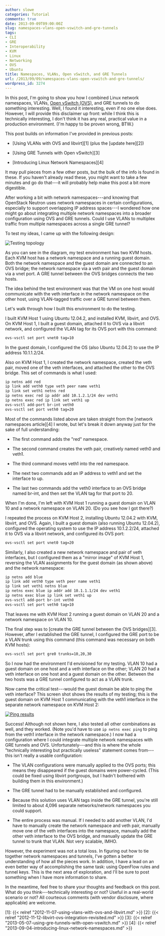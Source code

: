 ```yaml
---
author: slowe
categories: Tutorial
comments: true
date: 2013-09-09T09:00:00Z
slug: namespaces-vlans-open-vswitch-and-gre-tunnels
tags:
- CLI
- GRE
- Interoperability
- KVM
- Linux
- Networking
- OVS
- Ubuntu
title: Namespaces, VLANs, Open vSwitch, and GRE Tunnels
url: /2013/09/09/namespaces-vlans-open-vswitch-and-gre-tunnels/
wordpress_id: 3274
---
```


In this post, I'm going to show you how I combined Linux network namespaces, VLANs, [Open vSwitch (OVS)](http://openvswitch.org/), and GRE tunnels to do something interesting. Well, I found it interesting, even if no one else does. However, I will provide this disclaimer up front: while I think this is technically interesting, I don't think it has any real, practical value in a production environment. (I'm happy to be proven wrong, BTW.)

This post builds on information I've provided in previous posts:

* [Using VLANs with OVS and libvirt][1] (plus the [update here][2])

* [Using GRE Tunnels with Open vSwitch][3]

* [Introducing Linux Network Namespaces][4]

It may pull pieces from a few other posts, but the bulk of the info is found in these. If you haven't already read these, you might want to take a few minutes and go do that---it will probably help make this post a bit more digestible.

After working a bit with network namespaces---and knowing that OpenStack Neutron uses network namespaces in certain configurations, especially to support overlapping IP address spaces---I wondered how one might go about integrating multiple network namespaces into a broader configuration using OVS and GRE tunnels. Could I use VLANs to multiplex traffic from multiple namespaces across a single GRE tunnel?

To test my ideas, I came up with the following design:

![Testing topology](/public/img/ns-vlan-ovs-gre.png)

As you can see in the diagram, my test environment has two KVM hosts. Each KVM host has a network namespace and a running guest domain. Both the network namespace and the guest domain are connected to an OVS bridge; the network namespace via a veth pair and the guest domain via a vnet port. A GRE tunnel between the OVS bridges connects the two hosts.

The idea behind the test environment was that the VM on one host would communicate with the veth interface in the network namespace on the other host, using VLAN-tagged traffic over a GRE tunnel between them.

Let's walk through how I built this environment to do the testing.

I built KVM Host 1 using Ubuntu 12.04.2, and installed KVM, libvirt, and OVS. On KVM Host 1, I built a guest domain, attached it to OVS via a libvirt network, and configured the VLAN tag for its OVS port with this command:

```sh
ovs-vsctl set port vnet0 tag=10
```

In the guest domain, I configured the OS (also Ubuntu 12.04.2) to use the IP address 10.1.1.2/24.

Also on KVM Host 1, I created the network namespace, created the veth pair, moved one of the veth interfaces, and attached the other to the OVS bridge. This set of commands is what I used:

```sh
ip netns add red
ip link add veth0 type veth peer name veth1
ip link set veth1 netns red
ip netns exec red ip addr add 10.1.2.1/24 dev veth1
ip netns exec red ip link set veth1 up
ovs-vsctl add-port br-int veth0
ovs-vsctl set port veth0 tag=20
```

Most of the commands listed above are taken straight from the [network namespaces article][4] I wrote, but let's break it down anyway just for the sake of full understanding:

* The first command adds the "red" namespace.

* The second command creates the veth pair, creatively named veth0 and veth1.

* The third command moves veth1 into the red namespace.

* The next two commands add an IP address to veth1 and set the interface to up.

* The last two commands add the veth0 interface to an OVS bridge named br-int, and then set the VLAN tag for that port to 20.

When I'm done, I'm left with KVM Host 1 running a guest domain on VLAN 10 and a network namespace on VLAN 20. (Do you see how I got there?)

I repeated the process on KVM Host 2, installing Ubuntu 12.04.2 with KVM, libvirt, and OVS. Again, I built a guest domain (also running Ubuntu 12.04.2), configured the operating system to use the IP address 10.1.2.2/24, attached it to OVS via a libvirt network, and configured its OVS port:

```sh
ovs-vsctl set port vnet0 tag=20
```

Similarly, I also created a new network namespace and pair of veth interfaces, but I configured them as a "mirror image" of KVM Host 1, reversing the VLAN assignments for the guest domain (as shown above) and the network namespace:

```sh
ip netns add blue
ip link add veth0 type veth peer name veth1
ip link set veth1 netns blue
ip netns exec blue ip addr add 10.1.1.1/24 dev veth1
ip netns exec blue ip link set veth1 up
ovs-vsctl add-port br-int veth0
ovs-vsctl set port veth0 tag=10
```

That leaves me with KVM Host 2 running a guest domain on VLAN 20 and a network namespace on VLAN 10.

The final step was to [create the GRE tunnel between the OVS bridges][3]. However, after I established the GRE tunnel, I configured the GRE port to be a VLAN trunk using this command (this command was necessary on both KVM hosts):

```sh
ovs-vsctl set port gre0 trunks=10,20,30
```

So I now had the environment I'd envisioned for my testing. VLAN 10 had a guest domain on one host and a veth interface on the other; VLAN 20 had a veth interface on one host and a guest domain on the other. Between the two hosts was a GRE tunnel configured to act as a VLAN trunk.

Now came the critical test---would the guest domain be able to ping the veth interface? This screen shot shows the results of my testing; this is the guest domain on KVM Host 1 communicating with the veth1 interface in the separate network namespace on KVM Host 2:

[![Ping results](/public/img/dom2ns-ping-test-small.png)](/public/img/dom2ns-ping-test-fullsize.png)

Success! Although not shown here, I also tested all other combinations as well, and they worked. (Note you'd have to use `ip netns exec ping` to ping from the veth1 interface in the network namespace.) I now had a configuration where I could integrate multiple network namespaces with GRE tunnels and OVS. Unfortunately---and this is where the whole "technically interesting but practically useless" statement comes from---this isn't really a usable configuration:

* The VLAN configurations were manually applied to the OVS ports; this means they disappeared if the guest domains were power-cycled. (This could be fixed using libvirt portgroups, but I hadn't bothered with building them in this environment.)

* The GRE tunnel had to be manually established and configured.

* Because this solution uses VLAN tags inside the GRE tunnel, you're still limited to about 4,096 separate networks/network namespaces you could support.

* The entire process was manual. If I needed to add another VLAN, I'd have to manually create the network namespace and veth pair, manually move one of the veth interfaces into the namespace, manually add the other veth interface to the OVS bridge, and manually update the GRE tunnel to trunk that VLAN. Not very scalable, IMHO.

However, the experiment was not a total loss. In figuring out how to tie together network namespaces and tunnels, I've gotten a better understanding of how all the pieces work. In addition, I have a lead on an even better way of accomplishing the same task: using OpenFlow rules and tunnel keys. This is the next area of exploration, and I'll be sure to post something when I have more information to share.

In the meantime, feel free to share your thoughts and feedback on this post. What do you think---technically interesting or not? Useful in a real-world scenario or not? All courteous comments (with vendor disclosure, where applicable) are welcome.

[1]: {{< relref "2012-11-07-using-vlans-with-ovs-and-libvirt.md" >}}
[2]: {{< relref "2012-11-12-libvirt-ovs-integration-revisited.md" >}}
[3]: {{< relref "2013-05-07-using-gre-tunnels-with-open-vswitch.md" >}}
[4]: {{< relref "2013-09-04-introducing-linux-network-namespaces.md" >}}
